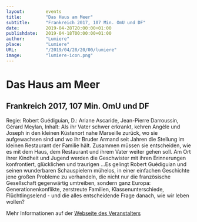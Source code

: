 ```yaml
---
layout:        events
title:         "Das Haus am Meer"
subtitle:      "Frankreich 2017, 107 Min. OmU und DF"
date:          2019-04-28T20:00:00+01:00
publishdate:   2019-04-18T00:00:00+01:00
author:        "Lumiere"
place:         "Lumiere"
URL:           "/2019/04/28/20/00/lumiere"
image:         "lumiere-icon.png"
---
```


Das Haus am Meer
===========

Frankreich 2017, 107 Min. OmU und DF
-----------

Regie: Robert Guédiguian, D.: Ariane Ascaride, Jean-Pierre Darroussin, Gérard Meylan, Inhalt: Als ihr Vater schwer erkrankt, kehren Angèle und Joseph in den kleinen Küstenort nahe Marseille zurück, wo sie aufgewachsen sind und wo ihr Bruder Armand seit Jahren die Stellung im kleinen Restaurant der Familie hält. Zusammen müssen sie entscheiden, wie es mit dem Haus, dem Restaurant und ihrem Vater weiter gehen soll. Am Ort ihrer Kindheit und Jugend werden die Geschwister mit ihren Erinnerungen konfrontiert, glücklichen und traurigen ...Es gelingt Robert Guédiguian und seinen wunderbaren Schauspielern mühelos, in einer einfachen Geschichte jene großen Probleme zu verhandeln, die nicht nur die französische Gesellschaft gegenwärtig umtreiben, sondern ganz Europa: Generationenkonflikte, zerstreute Familien, Klassenunterschiede, Flüchtlingselend - und die alles entscheidende Frage danach, wie wir leben wollen?

Mehr Informationen auf der [Webseite des Veranstalters](http://www.lumiere.de/19/04/haus.htm)

